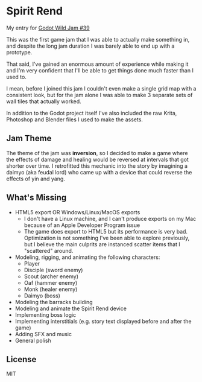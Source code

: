 # Spirit Rend
My entry for [Godot Wild Jam #39](https://godotwildjam.com)

This was the first game jam that I was able to actually make something in, and despite the long jam duration I was barely able to end up with a prototype.

That said, I've gained an enormous amount of experience while making it and I'm very confident that I'll be able to get things done much faster than I used to.

I mean, before I joined this jam I couldn't even make a single grid map with a consistent look, but for the jam alone I was able to make 3 separate sets of wall tiles that actually worked.

In addition to the Godot project itself I've also included the raw Krita, Photoshop and Blender files I used to make the assets.

## Jam Theme
The theme of the jam was **inversion**, so I decided to make a game where the effects of damage and healing would be reversed at intervals that got shorter over time. I retrofitted this mechanic into the story by imagining a daimyo (aka feudal lord) who came up with a device that could reverse the effects of yin and yang.

## What's Missing
- HTML5 export OR Windows/Linux/MacOS exports
    - I don't have a Linux machine, and I can't produce exports on my Mac because of an Apple Developer Program issue
    - The game does export to HTML5 but its performance is very bad. Optimization is not something I've been able to explore previously, but I believe the main culprits are instanced scatter items that I "scattered" around.
- Modeling, rigging, and animating the following characters:
    - Player
    - Disciple (sword enemy)
    - Scout (archer enemy)
    - Oaf (hammer enemy)
    - Monk (healer enemy)
    - Daimyo (boss)
- Modeling the barracks building
- Modeling and animate the Spirit Rend device
- Implementing boss logic
- Implementing interstitials (e.g. story text displayed before and after the game)
- Adding SFX and music
- General polish

## License
MIT
